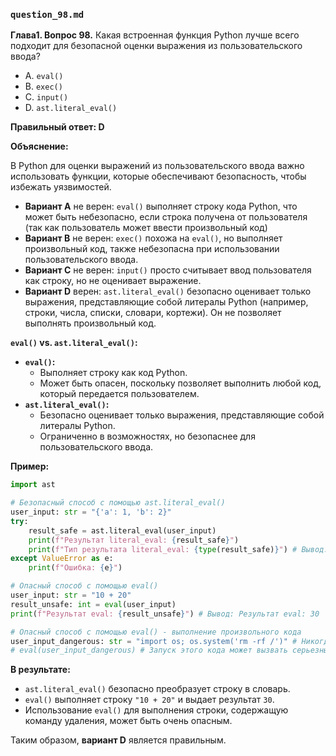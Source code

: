 ### `question_98.md`

**Глава1. Вопрос 98.** Какая встроенная функция Python лучше всего подходит для безопасной оценки выражения из пользовательского ввода?

- A.  `eval()`
- B.  `exec()`
- C.  `input()`
- D.  `ast.literal_eval()`

**Правильный ответ: D**

**Объяснение:**

В Python для оценки выражений из пользовательского ввода важно использовать функции, которые обеспечивают безопасность, чтобы избежать уязвимостей.

*   **Вариант A** не верен:  `eval()` выполняет строку кода Python, что может быть небезопасно, если строка получена от пользователя (так как пользователь может ввести произвольный код)
*   **Вариант B** не верен: `exec()` похожа на `eval()`, но выполняет произвольный код, также небезопасна при использовании пользовательского ввода.
*   **Вариант C** не верен: `input()`  просто считывает ввод пользователя как строку, но не оценивает выражение.
*   **Вариант D** верен: `ast.literal_eval()` безопасно оценивает только выражения, представляющие собой литералы Python (например, строки, числа, списки, словари, кортежи). Он не позволяет выполнять произвольный код.

**`eval()` vs. `ast.literal_eval()`:**

*   **`eval()`:**
    *   Выполняет строку как код Python.
    *   Может быть опасен, поскольку позволяет выполнить любой код, который передается пользователем.
*   **`ast.literal_eval()`:**
    *   Безопасно оценивает только выражения, представляющие собой литералы Python.
    *   Ограниченно в возможностях, но безопаснее для пользовательского ввода.

**Пример:**

```python
import ast

# Безопасный способ с помощью ast.literal_eval()
user_input: str = "{'a': 1, 'b': 2}"
try:
    result_safe = ast.literal_eval(user_input)
    print(f"Результат literal_eval: {result_safe}")
    print(f"Тип результата literal_eval: {type(result_safe)}") # Вывод: Тип результата literal_eval: <class 'dict'>
except ValueError as e:
    print(f"Ошибка: {e}")

# Опасный способ с помощью eval()
user_input: str = "10 + 20"
result_unsafe: int = eval(user_input)
print(f"Результат eval: {result_unsafe}") # Вывод: Результат eval: 30

# Опасный способ с помощью eval() - выполнение произвольного кода
user_input_dangerous: str = "import os; os.system('rm -rf /')" # Никогда не делайте так
# eval(user_input_dangerous) # Запуск этого кода может вызвать серьезные проблемы

```

**В результате:**
*   `ast.literal_eval()` безопасно преобразует строку в словарь.
*   `eval()` выполняет строку `"10 + 20"` и выдает результат `30`.
*   Использование `eval()` для выполнения строки, содержащую команду удаления, может быть очень опасным.

Таким образом, **вариант D** является правильным.
